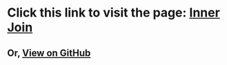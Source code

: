 # Click this link to visit the page: [Inner Join](https://savithapatil.github.io/Inner-Join/)

## Or, [View on GitHub](https://github.com/savithapatil/Inner-Join/blob/master/index.md)
